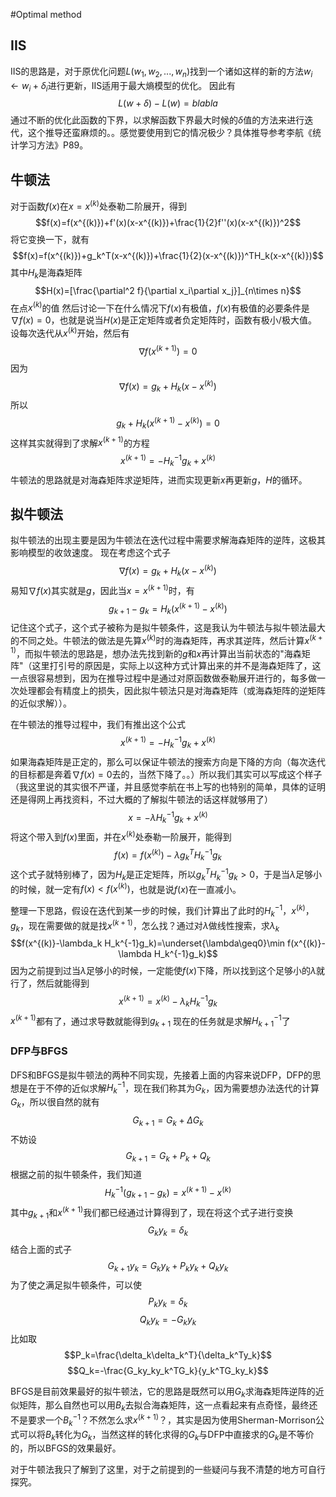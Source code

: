 #Optimal method
## IIS
IIS的思路是，对于原优化问题$L(w_1,w_2,...,w_n)$找到一个诸如这样的新的方法$w_i\leftarrow w_i+\delta_i$进行更新，IIS适用于最大熵模型的优化。
因此有
$$L(w+\delta)-L(w)=blabla$$
通过不断的优化此函数的下界，以求解函数下界最大时候的$\delta$值的方法来进行迭代，这个推导还蛮麻烦的。。感觉要使用到它的情况极少？具体推导参考李航《统计学习方法》P89。

## 牛顿法
对于函数$f(x)$在$x=x^{(k)}$处泰勒二阶展开，得到
$$f(x)=f(x^{(k)})+f'(x)(x-x^{(k)})+\frac{1}{2}f''(x)(x-x^{(k)})^2$$
将它变换一下，就有
$$f(x)=f(x^{(k)})+g_k^T(x-x^{(k)})+\frac{1}{2}(x-x^{(k)})^TH_k(x-x^{(k)})$$
其中$H_k$是海森矩阵
$$H(x)=[\frac{\partial^2 f}{\partial x_i\partial x_j}]_{n\times n}$$
在点$x^{(k)}$的值
然后讨论一下在什么情况下$f(x)$有极值，$f(x)$有极值的必要条件是$\nabla f(x)=0$，也就是说当$H(x)$是正定矩阵或者负定矩阵时，函数有极小/极大值。
设每次迭代从$x^{(k)}$开始，然后有
$$\nabla f(x^{(k+1)})=0$$
因为
$$\nabla f(x)=g_k+H_k(x-x^{(k)})$$
所以
$$g_k+H_k(x^{(k+1)}-x^{(k)})=0$$
这样其实就得到了求解$x^{(k+1)}$的方程
$$x^{(k+1)}=-H_k^{-1}g_k+x^{(k)}$$
牛顿法的思路就是对海森矩阵求逆矩阵，进而实现更新$x$再更新$g$，$H$的循环。

## 拟牛顿法
拟牛顿法的出现主要是因为牛顿法在迭代过程中需要求解海森矩阵的逆阵，这极其影响模型的收敛速度。
现在考虑这个式子
$$\nabla f(x)=g_k+H_k(x-x^{(k)})$$
易知$\nabla f(x)$其实就是$g$，因此当$x=x^{(k+1)}$时，有
$$g_{k+1}-g_k=H_k(x^{(k+1)}-x^{(k)})$$
记住这个式子，这个式子被称为是拟牛顿条件，这是我认为牛顿法与拟牛顿法最大的不同之处。牛顿法的做法是先算$x^{(k)}$时的海森矩阵，再求其逆阵，然后计算$x^{(k+1)}$，而拟牛顿法的思路是，想办法先找到新的$g$和$x$再计算出当前状态的"海森矩阵"（这里打引号的原因是，实际上以这种方式计算出来的并不是海森矩阵了，这一点很容易想到，因为在推导过程中是通过对原函数做泰勒展开进行的，每多做一次处理都会有精度上的损失，因此拟牛顿法只是对海森矩阵（或海森矩阵的逆矩阵的近似求解））。

在牛顿法的推导过程中，我们有推出这个公式
$$x^{(k+1)}=-H_k^{-1}g_k+x^{(k)}$$
如果海森矩阵是正定的，那么可以保证牛顿法的搜索方向是下降的方向（每次迭代的目标都是奔着$\nabla f(x)=0$去的，当然下降了。。）所以我们其实可以写成这个样子（我这里说的其实很不严谨，并且感觉李航在书上写的也特别的简单，具体的证明还是得网上再找资料，不过大概的了解拟牛顿法的话这样就够用了）
$$x=-\lambda H_k^{-1}g_k+x^{(k)}$$
将这个带入到$f(x)$里面，并在$x^{(k)}$处泰勒一阶展开，能得到
$$f(x)=f(x^{(k)})-\lambda g_k^TH_k^{-1}g_k$$
这个式子就特别棒了，因为$H_k$是正定矩阵，所以$g_k^TH_k^{-1}g_k>0$，于是当$\lambda$足够小的时候，就一定有$f(x)<f(x^{(k)})$，也就是说$f(x)$在一直减小。

整理一下思路，假设在迭代到某一步的时候，我们计算出了此时的$H_k^{-1}$，$x^{(k)}$，$g_k$，现在需要做的就是找$x^{(k+1)}$，怎么找？通过对$\lambda$做线性搜索，求$\lambda_k$
$$f(x^{(k)}-\lambda_k H_k^{-1}g_k)=\underset{\lambda\geq0}\min f(x^{(k)}-\lambda H_k^{-1}g_k)$$
因为之前提到过当$\lambda$足够小的时候，一定能使$f(x)$下降，所以找到这个足够小的$\lambda$就行了，然后就能得到$$x^{(k+1)}=x^{(k)}-\lambda_k H_k^{-1}g_k$$
$x^{(k+1)}$都有了，通过求导数就能得到$g_{k+1}$
现在的任务就是求解$H_{k+1}^{-1}$了

### DFP与BFGS
DFS和BFGS是拟牛顿法的两种不同实现，先接着上面的内容来说DFP，DFP的思想是在于不停的近似求解$H_{k}^{-1}$，现在我们称其为$G_k$，因为需要想办法迭代的计算$G_k$，所以很自然的就有
$$G_{k+1}=G_k+\Delta G_k$$
不妨设
$$G_{k+1}=G_k+P_k+Q_k$$
根据之前的拟牛顿条件，我们知道
$$H_{k}^{-1}(g_{k+1}-g_k)=x^{(k+1)}-x^{(k)}$$
其中$g_{k+1}$和$x^{(k+1)}$我们都已经通过计算得到了，现在将这个式子进行变换
$$G_ky_k=\delta_k$$
结合上面的式子
$$G_{k+1}y_k=G_ky_k+P_ky_k+Q_ky_k$$
为了使之满足拟牛顿条件，可以使
$$P_ky_k=\delta_k$$
$$Q_ky_k=-G_ky_k$$
比如取
$$P_k=\frac{\delta_k\delta_k^T}{\delta_k^Ty_k}$$
$$Q_k=-\frac{G_ky_ky_k^TG_k}{y_k^TG_ky_k}$$

BFGS是目前效果最好的拟牛顿法，它的思路是既然可以用$G_k$求海森矩阵逆阵的近似矩阵，那么自然也可以用$B_k$去拟合海森矩阵，这一点看起来有点奇怪，最终还不是要求一个$B_k^{-1}$？不然怎么求$x^{(k+1)}$？，其实是因为使用Sherman-Morrison公式可以将$B_k$转化为$G_k$，当然这样的转化求得的$G_k$与DFP中直接求的$G_k$是不等价的，所以BFGS的效果最好。

对于牛顿法我只了解到了这里，对于之前提到的一些疑问与我不清楚的地方可自行探究。